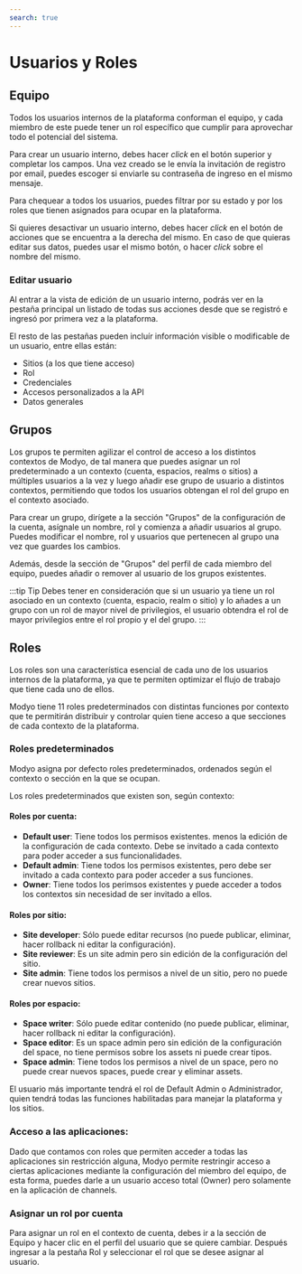 ```yaml
---
search: true
---
```


# Usuarios y Roles

## Equipo

Todos los usuarios internos de la plataforma conforman el equipo, y cada miembro de este puede tener un rol específico que cumplir para aprovechar todo el potencial del sistema.

Para crear un usuario interno, debes hacer _click_ en el botón superior y completar los campos. Una vez creado se le envía la invitación de registro por email, puedes escoger si enviarle su contraseña de ingreso en el mismo mensaje.

Para chequear a todos los usuarios, puedes filtrar por su estado y por los roles que tienen asignados para ocupar en la plataforma.

Si quieres desactivar un usuario interno, debes hacer _click_ en el botón de acciones que se encuentra a la derecha del mismo. En caso de que quieras editar sus datos, puedes usar el mismo botón, o hacer _click_ sobre el nombre del mismo.

### Editar usuario

Al entrar a la vista de edición de un usuario interno, podrás ver en la pestaña principal un listado de todas sus acciones desde que se registró e ingresó por primera vez a la plataforma.

El resto de las pestañas pueden incluír información visible o modificable de un usuario, entre ellas están:

- Sitios (a los que tiene acceso)
- Rol
- Credenciales
- Accesos personalizados a la API
- Datos generales

## Grupos

Los grupos te permiten agilizar el control de acceso a los distintos contextos de Modyo, de tal manera que puedes asignar un rol predeterminado a un contexto (cuenta, espacios, realms o sitios) a múltiples usuarios a la vez y luego añadir ese grupo de usuario a distintos contextos, permitiendo que todos los usuarios obtengan el rol del grupo en el contexto asociado.

Para crear un grupo, dirígete a la sección "Grupos" de la configuración de la cuenta, asígnale un nombre, rol y comienza a añadir usuarios al grupo. Puedes modificar el nombre, rol y usuarios que pertenecen al grupo una vez que guardes los cambios.

Además, desde la sección de "Grupos" del perfil de cada miembro del equipo, puedes añadir o remover al usuario de los grupos existentes.

:::tip Tip Debes tener en consideración que si un usuario ya tiene un rol asociado en un contexto (cuenta, espacio, realm o sitio) y lo añades a un grupo con un rol de mayor nivel de privilegios, el usuario obtendra el rol de mayor privilegios entre el rol propio y el del grupo. :::

## Roles

Los roles son una característica esencial de cada uno de los usuarios internos de la plataforma, ya que te permiten optimizar el flujo de trabajo que tiene cada uno de ellos.

Modyo tiene 11 roles predeterminados con distintas funciones por contexto que te permitirán distribuir y controlar quien tiene acceso a que secciones de cada contexto de la plataforma.

### Roles predeterminados

Modyo asigna por defecto roles predeterminados, ordenados según el contexto o sección en la que se ocupan.

Los roles predeterminados que existen son, según contexto:

#### Roles por cuenta:

- **Default user**: Tiene todos los permisos existentes. menos la edición de la configuración de cada contexto. Debe se invitado a cada contexto para poder acceder a sus funcionalidades.
- **Default admin**: Tiene todos los permisos existentes, pero debe ser invitado a cada contexto para poder acceder a sus funciones.
- **Owner**: Tiene todos los perimsos existentes y puede acceder a todos los contextos sin necesidad de ser invitado a ellos.

#### Roles por sitio:

- **Site developer**: Sólo puede editar recursos (no puede publicar, eliminar, hacer rollback ni editar la configuración).
- **Site reviewer**: Es un site admin pero sin edición de la configuración del sitio.
- **Site admin**: Tiene todos los permisos a nivel de un sitio, pero no puede crear nuevos sitios.

#### Roles por espacio:

- **Space writer**: Sólo puede editar contenido (no puede publicar, eliminar, hacer rollback ni editar la configuración).
- **Space editor**: Es un space admin pero sin edición de la configuración del space, no tiene permisos sobre los assets ni puede crear tipos.
- **Space admin**: Tiene todos los permisos a nivel de un space, pero no puede crear nuevos spaces, puede crear y eliminar assets.

El usuario más importante tendrá el rol de Default Admin o Administrador, quien tendrá todas las funciones habilitadas para manejar la plataforma y los sitios.

### Acceso a las aplicaciones:
Dado que contamos con roles que permiten acceder a todas las aplicaciones sin restricción alguna, Modyo permite restringir acceso a ciertas aplicaciones mediante la configuración del miembro del equipo, de esta forma, puedes darle a un usuario acceso total (Owner) pero solamente en la aplicación de channels.

### Asignar un rol por cuenta

Para asignar un rol en el contexto de cuenta, debes ir a la sección de Equipo y hacer clic en el perfil del usuario que se quiere cambiar. Después ingresar a la pestaña Rol y seleccionar el rol que se desee asignar al usuario.
